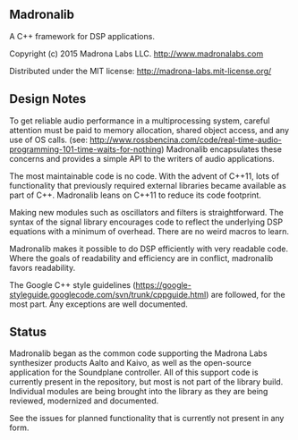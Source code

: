 Madronalib
----------

A C++ framework for DSP applications.

Copyright (c) 2015 Madrona Labs LLC. http://www.madronalabs.com

Distributed under the MIT license: http://madrona-labs.mit-license.org/

Design Notes
------------

To get reliable audio performance in a multiprocessing system, careful attention must be paid to memory allocation, shared object access, and any use of OS calls. (see: http://www.rossbencina.com/code/real-time-audio-programming-101-time-waits-for-nothing) Madronalib encapsulates these concerns and provides a simple API to the writers of audio applications. 

The most maintainable code is no code. With the advent of C++11, lots of functionality that previously required external libraries became available as part of C++. Madronalib leans on C++11 to reduce its code footprint. 

Making new modules such as oscillators and filters is straightforward. The syntax of the signal library encourages code to reflect the underlying DSP equations with a minimum of overhead. There are no weird macros to learn. 

Madronalib makes it possible to do DSP efficiently with very readable code. Where the goals of readability and efficiency are in conflict, madronalib favors readability. 

The Google C++ style guidelines (https://google-styleguide.googlecode.com/svn/trunk/cppguide.html) are followed, for the most part. Any exceptions are well documented. 


Status
----------

Madronalib began as the common code supporting the Madrona Labs synthesizer products Aalto and Kaivo, as well as the open-source application for the Soundplane controller. All of this support code is currently present in the repository, but most is not part of the library build. Individual modules are being brought into the library as they are being reviewed, modernized and documented.

See the issues for planned functionality that is currently not present in any form.

